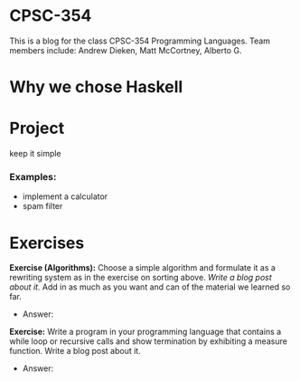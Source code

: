 # CPSC-354
This is a blog for the class CPSC-354 Programming Languages. Team members include: Andrew Dieken, Matt McCortney, Alberto G. 

# Why we chose Haskell

# Project
keep it simple
### Examples:
- implement a calculator
- spam filter

# Exercises

**Exercise (Algorithms):** Choose a simple algorithm and formulate it as a rewriting system as in the exercise on sorting above. *Write a blog post about it.* Add in as much as you want and can of the material we learned so far.

- Answer:

**Exercise:** Write a program in your programming language that contains a while loop or recursive calls and show termination by exhibiting a measure function. Write a blog post about it.

- Answer:
